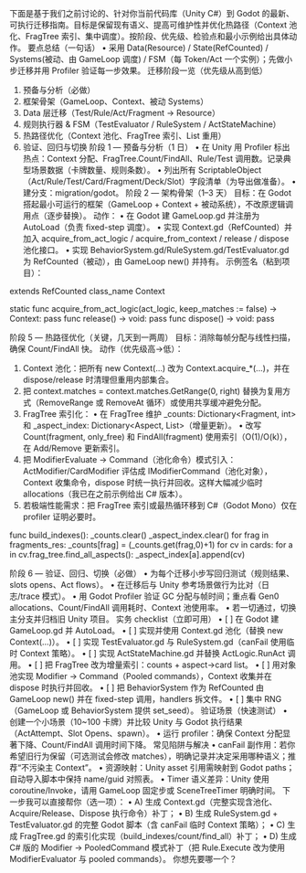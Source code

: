 下面是基于我们之前讨论的、针对你当前代码库（Unity C#）到 Godot 的最新、可执行迁移指南。目标是保留现有语义、提高可维护性并优化热路径（Context 池化、FragTree 索引、集中调度）。按阶段、优先级、检验点和最小示例给出具体动作。
要点总结（一句话）
•	采用 Data(Resource) / State(RefCounted) / Systems(被动、由 GameLoop 调度) / FSM（每 Token/Act 一个实例）；先做小步迁移并用 Profiler 验证每一步效果。
迁移阶段一览（优先级从高到低）
1.	预备与分析（必做）
2.	框架骨架（GameLoop、Context、被动 Systems）
3.	Data 层迁移（Test/Rule/Act/Fragment → Resource）
4.	规则执行器 & FSM（TestEvaluator / RuleSystem / ActStateMachine）
5.	热路径优化（Context 池化、FragTree 索引、List 重用）
6.	验证、回归与切换
阶段 1 — 预备与分析（1 日）
•	在 Unity 用 Profiler 标出热点：Context 分配、FragTree.Count/FindAll、Rule/Test 调用数。记录典型场景数据（卡牌数量、规则条数）。
•	列出所有 ScriptableObject（Act/Rule/Test/Card/Fragment/Deck/Slot）字段清单（为导出做准备）。
•	建分支：migration/godot。
阶段 2 — 架构骨架（1–3 天） 目标：在 Godot 搭起最小可运行的框架（GameLoop + Context + 被动系统），不改原逻辑调用点（逐步替换）。 动作：
•	在 Godot 建 GameLoop.gd 并注册为 AutoLoad（负责 fixed-step 调度）。
•	实现 Context.gd（RefCounted）并加入 acquire_from_act_logic / acquire_from_context / release / dispose 池化接口。
•	实现 BehaviorSystem.gd/RuleSystem.gd/TestEvaluator.gd 为 RefCounted（被动），由 GameLoop new() 并持有。
示例签名（粘到项目）：

extends RefCounted
class_name Context

static func acquire_from_act_logic(act_logic, keep_matches := false) -> Context: pass
func release() -> void: pass
func dispose() -> void: pass


阶段 5 — 热路径优化（关键，几天到一两周） 目标：消除每帧分配与线性扫描，确保 Count/FindAll 快。 动作（优先级高→低）：
1.	Context 池化：把所有 new Context(...) 改为 Context.acquire_*(...)，并在 dispose/release 时清理但重用内部集合。
2.	把 context.matches = context.matches.GetRange(0, right) 替换为复用方式（RemoveRange 或 RemoveAt 循环）或使用共享缓冲避免分配。
3.	FragTree 索引化：
•	在 FragTree 维护 _counts: Dictionary<Fragment, int> 和 _aspect_index: Dictionary<Aspect, List<CardViz>>（增量更新）。
•	改写 Count(fragment, only_free) 和 FindAll(fragment) 使用索引（O(1)/O(k)），在 Add/Remove 更新索引。
4.	把 ModifierEvaluate -> Command（池化命令）模式引入：ActModifier/CardModifier 评估成 IModifierCommand（池化对象），Context 收集命令，dispose 时统一执行并回收。这样大幅减少临时 allocations（我已在之前示例给出 C# 版本）。
5.	若极端性能需求：把 FragTree 索引或最热循环移到 C#（Godot Mono）仅在 profiler 证明必要时。


func build_indexes():
	_counts.clear()
	_aspect_index.clear()
	for frag in fragments_res: _counts[frag] = (_counts.get(frag,0)+1)
	for cv in cards: for a in cv.frag_tree.find_all_aspects(): _aspect_index[a].append(cv)
	
	
阶段 6 — 验证、回归、切换（必做）
•	为每个迁移小步写回归测试（规则结果、slots opens、Act flows）。
•	在迁移后与 Unity 参考场景做行为比对（日志/trace 模式）。
•	用 Godot Profiler 验证 GC 分配与帧时间；重点看 Gen0 allocations、Count/FindAll 调用耗时、Context 池使用率。
•	若一切通过，切换主分支并归档旧 Unity 项目。
实务 checklist（立即可用）
•	[ ] 在 Godot 建 GameLoop.gd 并 AutoLoad。
•	[ ] 实现并使用 Context.gd 池化（替换 new Context(...)）。
•	[ ] 实现 TestEvaluator.gd 与 RuleSystem.gd（canFail 使用临时 Context 策略）。
•	[ ] 实现 ActStateMachine.gd 并替换 ActLogic.RunAct 调用。
•	[ ] 把 FragTree 改为增量索引：counts + aspect->card list。
•	[ ] 用对象池实现 Modifier → Command（Pooled commands），Context 收集并在 dispose 时执行并回收。
•	[ ] 把 BehaviorSystem 作为 RefCounted 由 GameLoop new() 并在 fixed-step 调用，handlers 拆文件。
•	[ ] 集中 RNG（GameLoop 或 BehaviorSystem 提供 set_seed）。
验证场景（快速测试）
•	创建一个小场景（10~100 卡牌）并比较 Unity 与 Godot 执行结果（ActAttempt、Slot Opens、spawn）。
•	运行 profiler：确保 Context 分配显著下降、Count/FindAll 调用时间下降。
常见陷阱与解决
•	canFail 副作用：若你希望旧行为保留（可选测试会修改 matches），明确记录并决定采用哪种语义；推荐“不污染主 Context”。
•	资源映射：Unity asset 引用需映射到 Godot paths；自动导入脚本中保持 name/guid 对照表。
•	Timer 语义差异：Unity 使用 coroutine/Invoke，请用 GameLoop 固定步或 SceneTreeTimer 明确时间。
下一步我可以直接帮你（选一项）：
•	A) 生成 Context.gd（完整实现含池化、Acquire/Release、Dispose 执行命令）补丁；
•	B) 生成 RuleSystem.gd + TestEvaluator.gd 的完整 Godot 脚本（含 canFail 临时 Context 策略）；
•	C) 生成 FragTree.gd 的索引化实现（build_indexes/count/find_all）补丁；
•	D) 生成 C# 版的 Modifier → PooledCommand 模式补丁（把 Rule.Execute 改为使用 ModifierEvaluator 与 pooled commands）。
你想先要哪一个？
